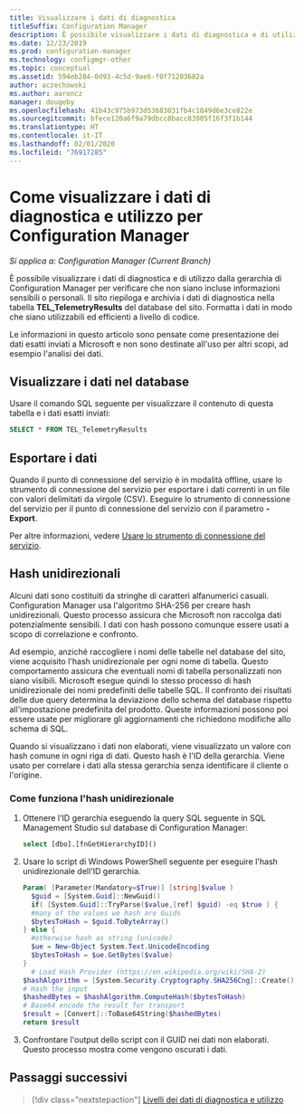 ```yaml
---
title: Visualizzare i dati di diagnostica
titleSuffix: Configuration Manager
description: È possibile visualizzare i dati di diagnostica e di utilizzo per verificare che la gerarchia di Configuration Manager non contenga informazioni riservate.
ms.date: 12/23/2019
ms.prod: configuration-manager
ms.technology: configmgr-other
ms.topic: conceptual
ms.assetid: 594eb284-0d93-4c5d-9ae6-f0f71203682a
author: aczechowski
ms.author: aaroncz
manager: dougeby
ms.openlocfilehash: 41b43c975b973d53683031fb4c1849d6e3ce822e
ms.sourcegitcommit: bfece120a6f9a79dbcc8bacc83905f16f3f1b144
ms.translationtype: HT
ms.contentlocale: it-IT
ms.lasthandoff: 02/01/2020
ms.locfileid: "76917285"
---
```

# <a name="how-to-view-diagnostics-and-usage-data-for-configuration-manager"></a>Come visualizzare i dati di diagnostica e utilizzo per Configuration Manager

*Si applica a: Configuration Manager (Current Branch)*

È possibile visualizzare i dati di diagnostica e di utilizzo dalla gerarchia di Configuration Manager per verificare che non siano incluse informazioni sensibili o personali. Il sito riepiloga e archivia i dati di diagnostica nella tabella **TEL_TelemetryResults** del database del sito. Formatta i dati in modo che siano utilizzabili ed efficienti a livello di codice.

Le informazioni in questo articolo sono pensate come presentazione dei dati esatti inviati a Microsoft e non sono destinate all'uso per altri scopi, ad esempio l'analisi dei dati.  

## <a name="view-data-in-database"></a>Visualizzare i dati nel database

Usare il comando SQL seguente per visualizzare il contenuto di questa tabella e i dati esatti inviati:  

``` SQL
SELECT * FROM TEL_TelemetryResults
```

## <a name="export-the-data"></a>Esportare i dati

Quando il punto di connessione del servizio è in modalità offline, usare lo strumento di connessione del servizio per esportare i dati correnti in un file con valori delimitati da virgole (CSV). Eseguire lo strumento di connessione del servizio per il punto di connessione del servizio con il parametro **-Export**.

Per altre informazioni, vedere [Usare lo strumento di connessione del servizio](/configmgr/core/servers/manage/use-the-service-connection-tool).

## <a name="bkmk_hashes"></a> Hash unidirezionali

Alcuni dati sono costituiti da stringhe di caratteri alfanumerici casuali. Configuration Manager usa l'algoritmo SHA-256 per creare hash unidirezionali. Questo processo assicura che Microsoft non raccolga dati potenzialmente sensibili. I dati con hash possono comunque essere usati a scopo di correlazione e confronto.

Ad esempio, anziché raccogliere i nomi delle tabelle nel database del sito, viene acquisito l'hash unidirezionale per ogni nome di tabella. Questo comportamento assicura che eventuali nomi di tabella personalizzati non siano visibili. Microsoft esegue quindi lo stesso processo di hash unidirezionale dei nomi predefiniti delle tabelle SQL. Il confronto dei risultati delle due query determina la deviazione dello schema del database rispetto all'impostazione predefinita del prodotto. Queste informazioni possono poi essere usate per migliorare gli aggiornamenti che richiedono modifiche allo schema di SQL.  

Quando si visualizzano i dati non elaborati, viene visualizzato un valore con hash comune in ogni riga di dati. Questo hash è l'ID della gerarchia. Viene usato per correlare i dati alla stessa gerarchia senza identificare il cliente o l'origine.

### <a name="how-the-one-way-hash-works"></a>Come funziona l'hash unidirezionale

1. Ottenere l'ID gerarchia eseguendo la query SQL seguente in SQL Management Studio sul database di Configuration Manager:

    ``` SQL
    select [dbo].[fnGetHierarchyID]()
    ```

2. Usare lo script di Windows PowerShell seguente per eseguire l'hash unidirezionale dell'ID gerarchia.  

    ``` PowerShell
    Param( [Parameter(Mandatory=$True)] [string]$value )  
      $guid = [System.Guid]::NewGuid()  
      if( [System.Guid]::TryParse($value,[ref] $guid) -eq $true ) {  
      #many of the values we hash are Guids  
      $bytesToHash = $guid.ToByteArray()  
    } else {  
      #otherwise hash as string (unicode)  
      $ue = New-Object System.Text.UnicodeEncoding  
      $bytesToHash = $ue.GetBytes($value)
    }  
      # Load Hash Provider (https://en.wikipedia.org/wiki/SHA-2)
    $hashAlgorithm = [System.Security.Cryptography.SHA256Cng]::Create()
    # Hash the input
    $hashedBytes = $hashAlgorithm.ComputeHash($bytesToHash)
    # Base64 encode the result for transport
    $result = [Convert]::ToBase64String($hashedBytes)
    return $result
    ```

3. Confrontare l'output dello script con il GUID nei dati non elaborati. Questo processo mostra come vengono oscurati i dati.

## <a name="next-steps"></a>Passaggi successivi

> [!div class="nextstepaction"]
> [Livelli dei dati di diagnostica e utilizzo](/configmgr/core/plan-design/diagnostics/levels-overview)
